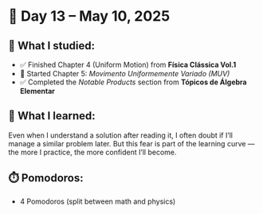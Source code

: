 # 📅 Day 13 – May 10, 2025

## 📘 What I studied:
- ✅ Finished Chapter 4 (Uniform Motion) from **Física Clássica Vol.1**
- 🚀 Started Chapter 5: *Movimento Uniformemente Variado (MUV)*
- ✅ Completed the *Notable Products* section from **Tópicos de Álgebra Elementar**

## 🧠 What I learned:
Even when I understand a solution after reading it, I often doubt if I’ll manage a similar problem later. But this fear is part of the learning curve — the more I practice, the more confident I’ll become.

## ⏱️ Pomodoros:
- 4 Pomodoros (split between math and physics)
